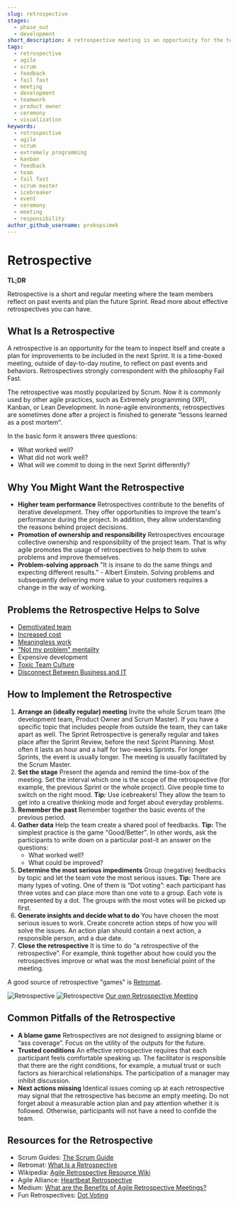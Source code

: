 ```yaml
---
slug: retrospective
stages:
  - phase_out
  - development
short_description: A retrospective meeting is an opportunity for the team to inspect itself and create a plan for improvements to be included in the next Sprint.
tags:
  - retrospective
  - agile
  - scrum
  - feedback
  - fail fast
  - meeting
  - development
  - teamwork
  - product owner
  - ceremony
  - visualization
keywords:
  - retrospective
  - agile
  - scrum
  - extremely programming
  - kanban
  - feedback
  - team
  - fail fast
  - scrum master
  - icebreaker
  - event
  - ceremony
  - meeting
  - responsibility
author_github_username: prokopsimek
---
```


# Retrospective

**TL;DR**

Retrospective is a short and regular meeting where the team members reflect on past events and plan the future Sprint. Read more about effective retrospectives you can have.

## What Is a Retrospective

A retrospective is an opportunity for the team to inspect itself and create a plan for improvements to be included in the next Sprint. It is a time-boxed meeting, outside of day-to-day routine, to reflect on past events and behaviors. Retrospectives strongly correspondent with the philosophy Fail Fast.

The retrospective was mostly popularized by Scrum. Now it is commonly used by other agile practices, such as Extremely programming (XP), Kanban, or Lean Development. In none-agile environments, retrospectives are sometimes done after a project is finished to generate “lessons learned as a post mortem”.

In the basic form it answers three questions:

- What worked well?
- What did not work well?
- What will we commit to doing in the next Sprint differently?

## Why You Might Want the Retrospective

- **Higher team performance**
  Retrospectives contribute to the benefits of iterative development. They offer opportunities to improve the team's performance during the project. In addition, they allow understanding the reasons behind project decisions.
- **Promotion of ownership and responsibility**
  Retrospectives encourage collective ownership and responsibility of the project team. That is why agile promotes the usage of retrospectives to help them to solve problems and improve themselves.
- **Problem-solving approach**
  "It is insane to do the same things and expecting different results." - Albert Einstein.
  Solving problems and subsequently delivering more value to your customers requires a change in the way of working.

## Problems the Retrospective Helps to Solve

- [Demotivated team](/problems/demotivated-team)
- [Increased cost](/problems/increased-cost)
- [Meaningless work](/problems/meaningless-work)
- ["Not my problem" mentality](/problems/not-my-problem-mentality)
- Expensive development
- [Toxic Team Culture](/problems/toxic-team-culture)
- [Disconnect Between Business and IT](/problems/disconnect-between-business-and-it)

## How to Implement the Retrospective

1. **Arrange an (ideally regular) meeting**
   Invite the whole Scrum team (the development team, Product Owner and Scrum Master). If you have a specific topic that includes people from outside the team, they can take apart as well.
   The Sprint Retrospective is generally regular and takes place after the Sprint Review, before the next Sprint Planning. Most often it lasts an hour and a half for two-weeks Sprints. For longer Sprints, the event is usually longer. The meeting is usually facilitated by the Scrum Master.
2. **Set the stage**
   Present the agenda and remind the time-box of the meeting. Set the interval which one is the scope of the retrospective (for example, the previous Sprint or the whole project). Give people time to switch on the right mood.
   **Tip:** Use icebreakers! They allow the team to get into a creative thinking mode and forget about everyday problems.
3. **Remember the past**
   Remember together the basic events of the previous period.
4. **Gather data**
   Help the team create a shared pool of feedbacks.
   **Tip:** The simplest practice is the game "Good/Better". In other words, ask the participants to write down on a particular post-it an answer on the questions:
   - What worked well?
   - What could be improved?
5. **Determine the most serious impediments**
   Group (negative) feedbacks by topic and let the team vote the most serious issues.
   **Tip:** There are many types of voting. One of them is “Dot voting”: each participant has three votes and can place more than one vote to a group. Each vote is represented by a dot. The groups with the most votes will be picked up first.
6. **Generate insights and decide what to do**
   You have chosen the most serious issues to work. Create concrete action steps of how you will solve the issues. An action plan should contain a next action, a responsible person, and a due date.
7. **Close the retrospective**
   It is time to do “a retrospective of the retrospective”. For example, think together about how could you the retrospectives improve or what was the most beneficial point of the meeting.

A good source of retrospective "games" is [Retromat](https://retromat.org).

![Retrospective](/files/retrospective1.jpg)
![Retrospective](/files/retrospective2.jpg)
[Our own Retrospective Meeting](https://dxheroes.io)

## Common Pitfalls of the Retrospective

- **A blame game**
  Retrospectives are not designed to assigning blame or “ass coverage”. Focus on the utility of the outputs for the future.
- **Trusted conditions**
  An effective retrospective requires that each participant feels comfortable speaking up. The facilitator is responsible that there are the right conditions, for example, a mutual trust or such factors as hierarchical relationships. The participation of a manager may inhibit discussion.
- **Next actions missing**
  Identical issues coming up at each retrospective may signal that the retrospective has become an empty meeting. Do not forget about a measurable action plan and pay attention whether it is followed. Otherwise, participants will not have a need to confide the team.

## Resources for the Retrospective

- Scrum Guides: [The Scrum Guide](https://www.scrumguides.org/scrum-guide.html)
- Retromat: [What Is a Retrospective](https://retromat.org/blog/what-is-a-retrospective/)
- Wikipedia: [Agile Retrospective Resource Wiki](http://retrospectivewiki.org/index.php?title=Agile_Retrospective_Resource_Wiki)
- Agile Alliance: [Heartbeat Retrospective](https://www.agilealliance.org/glossary/heartbeatretro/)
- Medium: [What are the Benefits of Agile Retrospective Meetings?](https://medium.com/@MarutiTech/what-are-the-benefits-of-agile-retrospective-meetings-8826baf8aabd)
- Fun Retrospectives: [Dot Voting](http://www.funretrospectives.com/dot-voting/)
